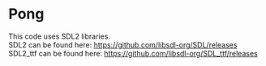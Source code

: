 # Pong

This code uses SDL2 libraries. \
SDL2 can be found here: https://github.com/libsdl-org/SDL/releases \
SDL2_ttf can be found here: https://github.com/libsdl-org/SDL_ttf/releases
